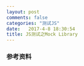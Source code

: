 ```yaml
---
layout: post
comments: false
categories: "测试JS"
date:   2017-4-8 18:30:54
title: JS测试之Mock Library
---
```


<div id="toc"></div>

### 参考资料



<script type="text/javascript">
$(document).ready(function() {
    $('#toc').toc({ listType: 'ul', title: "<i>目录</i>" });
});
</script>
